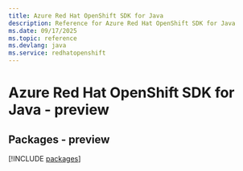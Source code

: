 ```yaml
---
title: Azure Red Hat OpenShift SDK for Java
description: Reference for Azure Red Hat OpenShift SDK for Java
ms.date: 09/17/2025
ms.topic: reference
ms.devlang: java
ms.service: redhatopenshift
---
```

# Azure Red Hat OpenShift SDK for Java - preview
## Packages - preview
[!INCLUDE [packages](red-hat-openshift-index.md)]